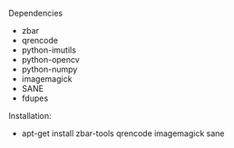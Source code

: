 Dependencies
* zbar
* qrencode
* python-imutils
* python-opencv
* python-numpy
* imagemagick
* SANE
* fdupes

Installation:
* apt-get install zbar-tools qrencode imagemagick sane
